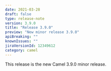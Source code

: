 ```yaml
---
date: 2021-03-28
draft: false
type: release-note
version: 3.9.0
title: "Release 3.9.0"
preview: "New minor release 3.9.0"
apiBreaking: ""
knownIssues: ""
jiraVersionId: 12349612
category: camel
---
```


This release is the new Camel 3.9.0 minor release.
